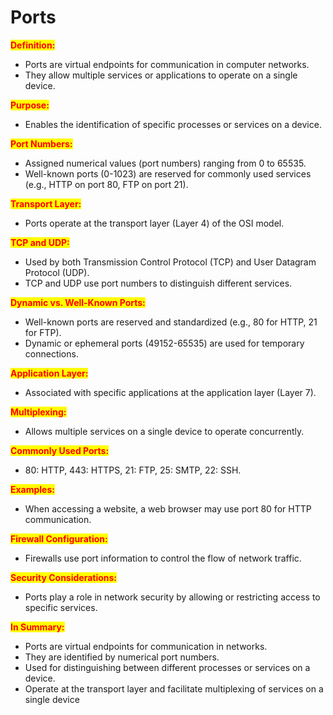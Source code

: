# Ports

<mark style="color:red;">**Definition:**</mark>

* Ports are virtual endpoints for communication in computer networks.
* They allow multiple services or applications to operate on a single device.

<mark style="color:red;">**Purpose:**</mark>

* Enables the identification of specific processes or services on a device.

<mark style="color:red;">**Port Numbers:**</mark>

* Assigned numerical values (port numbers) ranging from 0 to 65535.
* Well-known ports (0-1023) are reserved for commonly used services (e.g., HTTP on port 80, FTP on port 21).

<mark style="color:red;">**Transport Layer:**</mark>

* Ports operate at the transport layer (Layer 4) of the OSI model.

<mark style="color:red;">**TCP and UDP:**</mark>

* Used by both Transmission Control Protocol (TCP) and User Datagram Protocol (UDP).
* TCP and UDP use port numbers to distinguish different services.

<mark style="color:red;">**Dynamic vs. Well-Known Ports:**</mark>

* Well-known ports are reserved and standardized (e.g., 80 for HTTP, 21 for FTP).
* Dynamic or ephemeral ports (49152-65535) are used for temporary connections.

<mark style="color:red;">**Application Layer:**</mark>

* Associated with specific applications at the application layer (Layer 7).

<mark style="color:red;">**Multiplexing:**</mark>

* Allows multiple services on a single device to operate concurrently.

<mark style="color:red;">**Commonly Used Ports:**</mark>

* 80: HTTP, 443: HTTPS, 21: FTP, 25: SMTP, 22: SSH.

<mark style="color:red;">**Examples:**</mark>

* When accessing a website, a web browser may use port 80 for HTTP communication.

<mark style="color:red;">**Firewall Configuration:**</mark>

* Firewalls use port information to control the flow of network traffic.

<mark style="color:red;">**Security Considerations:**</mark>

* Ports play a role in network security by allowing or restricting access to specific services.

<mark style="color:red;">**In Summary:**</mark>

* Ports are virtual endpoints for communication in networks.
* They are identified by numerical port numbers.
* Used for distinguishing between different processes or services on a device.
* Operate at the transport layer and facilitate multiplexing of services on a single device
